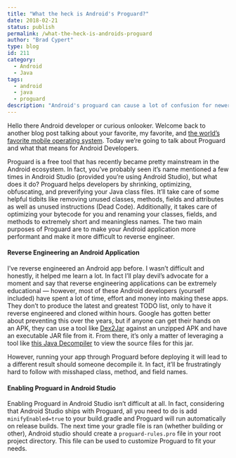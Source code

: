 ```yaml
---
title: "What the heck is Android's Proguard?"
date: 2018-02-21
status: publish
permalink: /what-the-heck-is-androids-proguard
author: "Brad Cypert"
type: blog
id: 211
category:
  - Android
  - Java
tags:
  - android
  - java
  - proguard
description: "Android's proguard can cause a lot of confusion for newer Android developers. Learn how to use Proguard and configure it to work with your application."
---
```


Hello there Android developer or curious onlooker. Welcome back to another blog post talking about your favorite, my favorite, and [the world’s favorite mobile operating system](https://www.statista.com/statistics/266136/global-market-share-held-by-smartphone-operating-systems/). Today we’re going to talk about Proguard and what that means for Android Developers.

Proguard is a free tool that has recently became pretty mainstream in the Android ecosystem. In fact, you’ve probably seen it’s name mentioned a few times in Android Studio (provided you’re using Android Studio), but what does it do? Proguard helps developers by shrinking, optimizing, obfuscating, and preverifying your Java class files. It’ll take care of some helpful tidbits like removing unused classes, methods, fields and attributes as well as unused instructions (Dead Code). Additionally, it takes care of optimizing your bytecode for you and renaming your classes, fields, and methods to extremely short and meaningless names. The two main purposes of Proguard are to make your Android application more performant and make it more difficult to reverse engineer.

#### Reverse Engineering an Android Application

I’ve reverse engineered an Android app before. I wasn’t difficult and honestly, it helped me learn a lot. In fact I’ll play devil’s advocate for a moment and say that reverse engineering applications can be extremely educational — however, most of these Android developers (yourself included) have spent a lot of time, effort and money into making these apps. They don’t to produce the latest and greatest TODO list, only to have it reverse engineered and cloned within hours. Google has gotten better about preventing this over the years, but if anyone can get their hands on an APK, they can use a tool like [Dex2Jar](https://github.com/pxb1988/dex2jar) against an unzipped APK and have an executable JAR file from it. From there, it’s only a matter of leveraging a tool like [this Java Decompiler](http://jd.benow.ca/) to view the source files for this jar.

However, running your app through Proguard before deploying it will lead to a different result should someone decompile it. In fact, it’ll be frustratingly hard to follow with misshaped class, method, and field names.

#### Enabling Proguard in Android Studio

Enabling Proguard in Android Studio isn’t difficult at all. In fact, considering that Android Studio ships with Proguard, all you need to do is add `minifyEnabled=true` to your build.gradle and Proguard will run automatically on release builds. The next time your gradle file is ran (whether building or other), Android studio should create a `proguard-rules.pro` file in your root project directory. This file can be used to customize Proguard to fit your needs.
